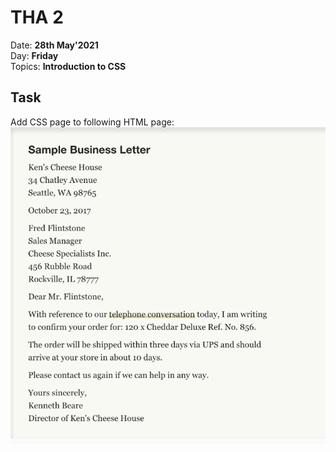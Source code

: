 # THA 2

Date: **28th May'2021**\
Day: **Friday**\
Topics: **Introduction to CSS**

## Task

Add CSS page to following HTML page:
![subtask1](https://github.com/Dauntless-On-Mission/frontend-thas/blob/main/THA-1/readme-images/letter.png)
